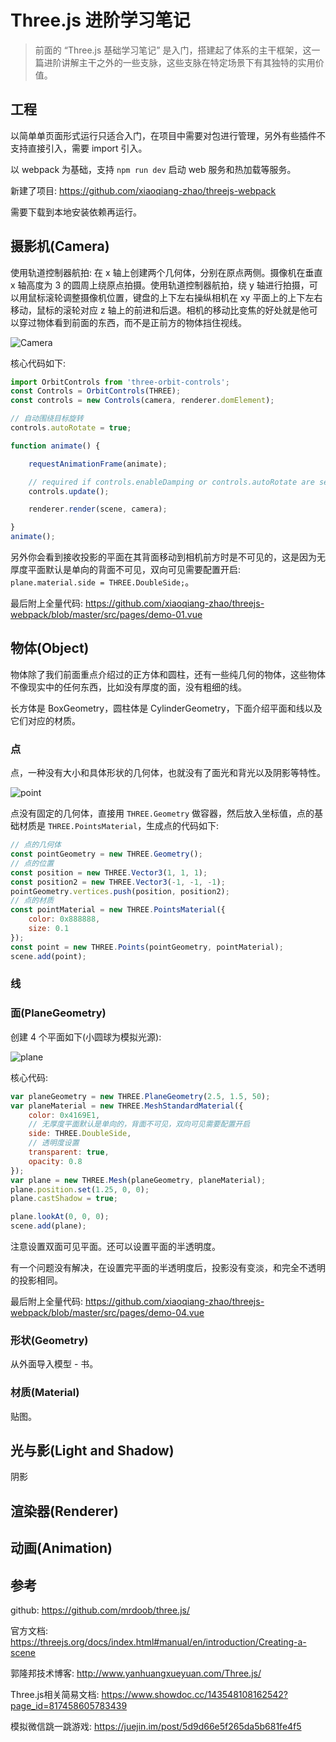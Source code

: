 # Three.js 进阶学习笔记

> 前面的 “Three.js 基础学习笔记” 是入门，搭建起了体系的主干框架，这一篇进阶讲解主干之外的一些支脉，这些支脉在特定场景下有其独特的实用价值。

## 工程

以简单单页面形式运行只适合入门，在项目中需要对包进行管理，另外有些插件不支持直接引入，需要 import 引入。

以 webpack 为基础，支持 `npm run dev` 启动 web 服务和热加载等服务。

新建了项目: https://github.com/xiaoqiang-zhao/threejs-webpack

需要下载到本地安装依赖再运行。

## 摄影机(Camera)

使用轨道控制器航拍: 在 x 轴上创建两个几何体，分别在原点两侧。摄像机在垂直 x 轴高度为 3 的圆周上绕原点拍摄。使用轨道控制器航拍，绕 y 轴进行拍摄，可以用鼠标滚轮调整摄像机位置，键盘的上下左右操纵相机在 xy 平面上的上下左右移动，鼠标的滚轮对应 z 轴上的前进和后退。相机的移动比变焦的好处就是他可以穿过物体看到前面的东西，而不是正前方的物体挡住视线。

![Camera](/articles/threeJs-next-step/img/Camera.gif)

核心代码如下:

```js
import OrbitControls from 'three-orbit-controls';
const Controls = OrbitControls(THREE);
const controls = new Controls(camera, renderer.domElement);

// 自动围绕目标旋转
controls.autoRotate = true;

function animate() {

    requestAnimationFrame(animate);

    // required if controls.enableDamping or controls.autoRotate are set to true
    controls.update();

    renderer.render(scene, camera);

}
animate();
```

另外你会看到接收投影的平面在其背面移动到相机前方时是不可见的，这是因为无厚度平面默认是单向的背面不可见，双向可见需要配置开启: `plane.material.side = THREE.DoubleSide;`。

最后附上全量代码: https://github.com/xiaoqiang-zhao/threejs-webpack/blob/master/src/pages/demo-01.vue

## 物体(Object)

物体除了我们前面重点介绍过的正方体和圆柱，还有一些纯几何的物体，这些物体不像现实中的任何东西，比如没有厚度的面，没有粗细的线。

长方体是 BoxGeometry，圆柱体是 CylinderGeometry，下面介绍平面和线以及它们对应的材质。 

### 点

点，一种没有大小和具体形状的几何体，也就没有了面光和背光以及阴影等特性。

![point](/articles/threeJs-next-step/img/point.gif)

点没有固定的几何体，直接用 `THREE.Geometry` 做容器，然后放入坐标值，点的基础材质是 `THREE.PointsMaterial`，生成点的代码如下:

```js
// 点的几何体
const pointGeometry = new THREE.Geometry();
// 点的位置
const position = new THREE.Vector3(1, 1, 1);
const position2 = new THREE.Vector3(-1, -1, -1);
pointGeometry.vertices.push(position, position2);
// 点的材质
const pointMaterial = new THREE.PointsMaterial({
    color: 0x888888,
    size: 0.1
});
const point = new THREE.Points(pointGeometry, pointMaterial);
scene.add(point);
```

### 线

### 面(PlaneGeometry)

创建 4 个平面如下(小圆球为模拟光源):

![plane](/articles/threeJs-next-step/img/plane.gif)

核心代码:

```js
var planeGeometry = new THREE.PlaneGeometry(2.5, 1.5, 50);
var planeMaterial = new THREE.MeshStandardMaterial({
    color: 0x4169E1,
    // 无厚度平面默认是单向的，背面不可见，双向可见需要配置开启
    side: THREE.DoubleSide,
    // 透明度设置
    transparent: true,
    opacity: 0.8
});
var plane = new THREE.Mesh(planeGeometry, planeMaterial);
plane.position.set(1.25, 0, 0);
plane.castShadow = true;

plane.lookAt(0, 0, 0);
scene.add(plane);
```

注意设置双面可见平面。还可以设置平面的半透明度。

有一个问题没有解决，在设置完平面的半透明度后，投影没有变淡，和完全不透明的投影相同。

最后附上全量代码: https://github.com/xiaoqiang-zhao/threejs-webpack/blob/master/src/pages/demo-04.vue

### 形状(Geometry)

从外面导入模型 - 书。

### 材质(Material)

贴图。

## 光与影(Light and Shadow)

阴影

## 渲染器(Renderer)

## 动画(Animation)

## 参考

github: https://github.com/mrdoob/three.js/

官方文档: https://threejs.org/docs/index.html#manual/en/introduction/Creating-a-scene

郭隆邦技术博客: http://www.yanhuangxueyuan.com/Three.js/

Three.js相关简易文档: https://www.showdoc.cc/143548108162542?page_id=817458605783439

模拟微信跳一跳游戏: https://juejin.im/post/5d9d66e5f265da5b681fe4f5